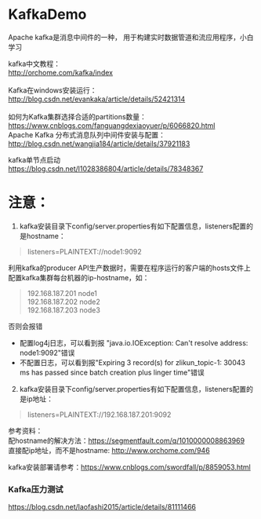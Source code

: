 # KafkaDemo
Apache kafka是消息中间件的一种， 用于构建实时数据管道和流应用程序，小白学习

kafka中文教程：<br/>
http://orchome.com/kafka/index<br/>
<br/>
Kafka在windows安装运行：<br/>
http://blog.csdn.net/evankaka/article/details/52421314<br/>
<br/>
如何为Kafka集群选择合适的partitions数量：<br/>
https://www.cnblogs.com/fanguangdexiaoyuer/p/6066820.html<br/>
Apache Kafka 分布式消息队列中间件安装与配置：<br/>
http://blog.csdn.net/wangjia184/article/details/37921183<br/>

kafka单节点启动<br/>
https://blog.csdn.net/l1028386804/article/details/78348367

# 注意：
1. kafka安装目录下config/server.properties有如下配置信息，listeners配置的是hostname：<br/>
> listeners=PLAINTEXT://node1:9092

利用kafka的producer API生产数据时，需要在程序运行的客户端的hosts文件上配置kafka集群每台机器的ip-hostname，如：<br/>
>192.168.187.201 node1<br/>
 192.168.187.202 node2<br/>
 192.168.187.203 node3
 
 否则会报错<br/>
 - 配置log4j日志，可以看到报 "java.io.IOException: Can't resolve address: node1:9092"错误
 - 不配置日志，可以看到报"Expiring 3 record(s) for zlikun_topic-1: 30043 ms has passed since batch creation plus linger time"错误
 
2. kafka安装目录下config/server.properties有如下配置信息，listeners配置的是ip地址：<br/>
 > listeners=PLAINTEXT://192.168.187.201:9092
 
 参考资料：<br/>
 配hostname的解决方法：https://segmentfault.com/q/1010000008863969<br/>
 直接配ip地址，而不是hostname: http://www.orchome.com/946
 
 kafka安装部署请参考：https://www.cnblogs.com/swordfall/p/8859053.html
 
 ### Kafka压力测试
 https://blog.csdn.net/laofashi2015/article/details/81111466
